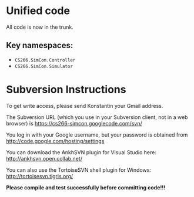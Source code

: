 # Unified code #

All code is now in the trunk.

## Key namespaces: ##

  * `CS266.SimCon.Controller`
  * `CS266.SimCon.Simulator`


# Subversion Instructions #

To get write access, please send Konstantin your Gmail address.

The Subversion URL (which you use in your Subversion client, not in a web browser) is https://cs266-simcon.googlecode.com/svn/

You log in with your Google username, but your password is obtained from http://code.google.com/hosting/settings

You can download the AnkhSVN plugin for Visual Studio here: http://ankhsvn.open.collab.net/

You can also use the TortoiseSVN shell plugin for Windows: http://tortoisesvn.tigris.org/


**Please compile and test successfully before committing code!!!**